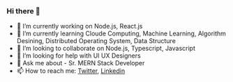 ### Hi there 👋
- 🔭 I’m currently working on Node.js, React.js
- 🌱 I’m currently learning Cloude Computing, Machine Learning, Algorithm Desining, Distributed Operating System, Data Structure
- 👯 I’m looking to collaborate on Node.js, Typescript, Javascript
- 🤔 I’m looking for help with UI UX Designers
- 💬 Ask me about - Sr. MERN Stack Developer 
- 📫 How to reach me: [Twitter](https://twitter.com/KhantParthkumar), [Linkedin](https://www.linkedin.com/in/parthkumar-khant-8765b5130)
